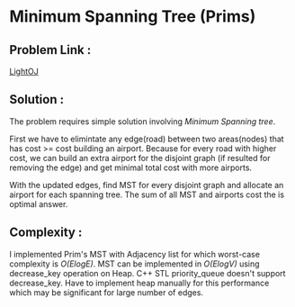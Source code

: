 # Minimum Spanning Tree (Prims)

## Problem Link :
[LightOJ](http://lightoj.com/volume_showproblem.php?problem=1059)

## Solution :
 The problem requires simple solution involving *Minimum Spanning tree*.

 First we have to elimintate any edge(road) between two areas(nodes) that has cost >= cost building an airport. Because for every road with higher cost, we can build an extra airport for the disjoint graph (if resulted for removing the edge) and get minimal total cost with more airports.

 With the updated edges, find MST for every disjoint graph and allocate an airport for each spanning tree. The sum of all MST and airports cost the is optimal answer.
 
## Complexity : 
 I implemented Prim's MST with Adjacency list for which worst-case complexity is *O(ElogE)*. MST can be implemented in *O(ElogV)* using decrease_key operation on Heap. C++ STL priority_queue doesn't support decrease_key. Have to implement heap manually for this performance which may be significant for large number of edges. 

